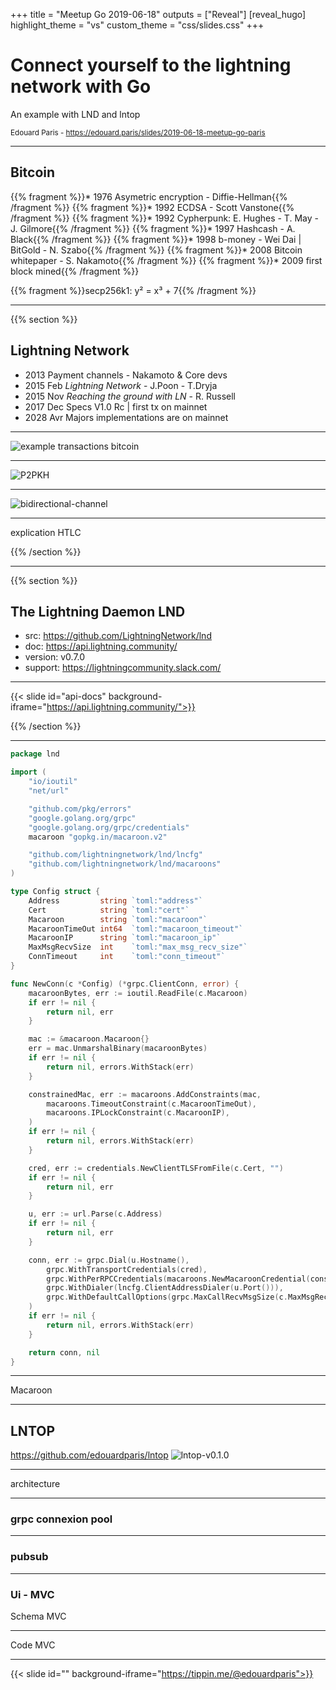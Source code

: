 +++
title = "Meetup Go 2019-06-18"
outputs = ["Reveal"]
[reveal_hugo]
highlight_theme = "vs"
custom_theme = "css/slides.css"
+++

#  Connect yourself to the lightning network with Go

An example with LND and lntop

<small>Edouard Paris - https://edouard.paris/slides/2019-06-18-meetup-go-paris</small>

---

## Bitcoin

{{% fragment %}}* 1976 Asymetric encryption - Diffie-Hellman{{% /fragment %}}
{{% fragment %}}* 1992 ECDSA - Scott Vanstone{{% /fragment %}}
{{% fragment %}}* 1992 Cypherpunk: E. Hughes - T. May - J. Gilmore{{% /fragment %}}
{{% fragment %}}* 1997 Hashcash - A. Black{{% /fragment %}}
{{% fragment %}}* 1998 b-money - Wei Dai  | BitGold - N. Szabo{{% /fragment %}}
{{% fragment %}}* 2008 Bitcoin whitepaper - S. Nakamoto{{% /fragment %}}
{{% fragment %}}* 2009 first block mined{{% /fragment %}}


{{% fragment %}}secp256k1: y² = x³ + 7{{% /fragment %}}

---

{{% section %}}

## Lightning Network

* 2013 Payment channels - Nakamoto & Core devs
* 2015 Feb *Lightning Network* - J.Poon - T.Dryja
* 2015 Nov *Reaching the ground with LN* - R. Russell
* 2017 Dec Specs V1.0 Rc | first tx on mainnet
* 2028 Avr Majors implementations are on mainnet

---

![example transactions bitcoin](transac.svg)

---

![P2PKH](P2PKH.svg)

---

![bidirectional-channel](bidirectional-channel.svg)

---

explication HTLC

{{% /section %}}

---

{{% section %}}
## The Lightning Daemon LND

- src: https://github.com/LightningNetwork/lnd
- doc: https://api.lightning.community/
- version: v0.7.0
- support: https://lightningcommunity.slack.com/

---


{{< slide id="api-docs" background-iframe="https://api.lightning.community/">}}

{{% /section %}}

---

```go
package lnd

import (
	"io/ioutil"
	"net/url"

	"github.com/pkg/errors"
	"google.golang.org/grpc"
	"google.golang.org/grpc/credentials"
	macaroon "gopkg.in/macaroon.v2"

	"github.com/lightningnetwork/lnd/lncfg"
	"github.com/lightningnetwork/lnd/macaroons"
)

type Config struct {
	Address         string `toml:"address"`
	Cert            string `toml:"cert"`
	Macaroon        string `toml:"macaroon"`
	MacaroonTimeOut int64  `toml:"macaroon_timeout"`
	MacaroonIP      string `toml:"macaroon_ip"`
	MaxMsgRecvSize  int    `toml:"max_msg_recv_size"`
	ConnTimeout     int    `toml:"conn_timeout"`
}

func NewConn(c *Config) (*grpc.ClientConn, error) {
	macaroonBytes, err := ioutil.ReadFile(c.Macaroon)
	if err != nil {
		return nil, err
	}

	mac := &macaroon.Macaroon{}
	err = mac.UnmarshalBinary(macaroonBytes)
	if err != nil {
		return nil, errors.WithStack(err)
	}

	constrainedMac, err := macaroons.AddConstraints(mac,
		macaroons.TimeoutConstraint(c.MacaroonTimeOut),
		macaroons.IPLockConstraint(c.MacaroonIP),
    )
	if err != nil {
		return nil, errors.WithStack(err)
	}

	cred, err := credentials.NewClientTLSFromFile(c.Cert, "")
	if err != nil {
		return nil, err
	}

	u, err := url.Parse(c.Address)
	if err != nil {
		return nil, err
	}

	conn, err := grpc.Dial(u.Hostname(),
		grpc.WithTransportCredentials(cred),
		grpc.WithPerRPCCredentials(macaroons.NewMacaroonCredential(constrainedMac)),
		grpc.WithDialer(lncfg.ClientAddressDialer(u.Port())),
		grpc.WithDefaultCallOptions(grpc.MaxCallRecvMsgSize(c.MaxMsgRecvSize)),
    )
	if err != nil {
		return nil, errors.WithStack(err)
	}

	return conn, nil
}
```



---

Macaroon

---

## LNTOP

https://github.com/edouardparis/lntop
![lntop-v0.1.0](lntop-v0.1.0.png)

---

architecture


---

### grpc connexion pool


---

### pubsub

---

### Ui - MVC

Schema MVC

---

Code MVC

---

{{< slide id="" background-iframe="https://tippin.me/@edouardparis">}}
